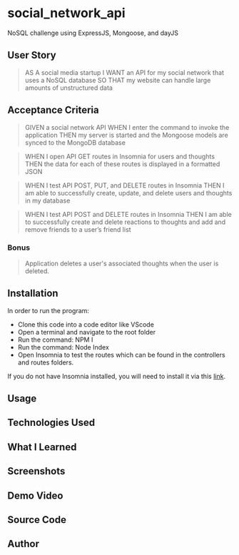 # social_network_api
NoSQL challenge using ExpressJS, Mongoose, and dayJS

## User Story

>AS A social media startup
>I WANT an API for my social network that uses a NoSQL database
>SO THAT my website can handle large amounts of unstructured data

## Acceptance Criteria

>GIVEN a social network API
>WHEN I enter the command to invoke the application
>THEN my server is started and the Mongoose models are synced to the MongoDB database

>WHEN I open API GET routes in Insomnia for users and thoughts
>THEN the data for each of these routes is displayed in a formatted JSON

>WHEN I test API POST, PUT, and DELETE routes in Insomnia
>THEN I am able to successfully create, update, and delete users and thoughts in my database

>WHEN I test API POST and DELETE routes in Insomnia
>THEN I am able to successfully create and delete reactions to thoughts and add and remove friends to a user’s friend list

### Bonus

>Application deletes a user's associated thoughts when the user is deleted.

## Installation

In order to run the program:
- Clone this code into a code editor like VScode
- Open a terminal and navigate to the root folder
- Run the command: NPM I
- Run the command: Node Index
- Open Insomnia to test the routes which can be found in the controllers and routes folders.

If you do not have Insomnia installed, you will need to install it via this [link](https://docs.insomnia.rest/).

## Usage

## Technologies Used

## What I Learned

## Screenshots

## Demo Video

## Source Code

## Author

